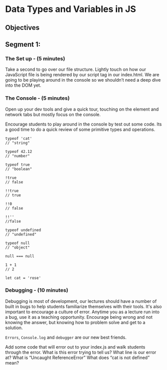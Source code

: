 # Data Types and Variables in JS

## Objectives

## Segment 1:

### The Set up - (5 minutes)

Take a second to go over our file structure.
Lightly touch on how our JavaScript file is being rendered by our script tag in our index.html. We are going to be playing around in the console so we shouldn’t need a deep dive into the DOM yet.

### The Console - (5 minutes)

Open up your dev tools and give a quick tour, touching on the element and network tabs but mostly focus on the console.

Encourage students to play around in the console by test out some code. Its a good time to do a quick review of some primitive types and operations.

```
typeof 'cat'
// "string"

typeof 42.12
// "number"

typeof true
// "boolean"

!true
// false

!!true
// true

!!0
// false

!!''
//false

typeof undefined
// "undefined"

typeof null
// "object"

null === null

1 + 1
// 2

let cat = 'rose'

```

### Debugging - (10 minutes)

Debugging is most of development, our lectures should have a number of built in bugs to help students familiarize themselves with their tools. It's also important to encourage a culture of error. Anytime you as a lecture run into a bug, use it as a teaching opportunity. Encourage being wrong and not knowing the answer, but knowing how to problem solve and get to a solution.

`Errors`, `Console.log` and `debugger` are our new best friends.

Add some code that will error out to your index.js and walk students through the error.
What is this error trying to tell us? What line is our error at? What is “Uncaught ReferenceError” What does “cat is not defined” mean?
